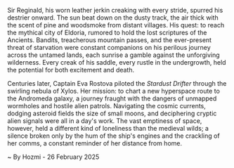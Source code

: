 
Sir Reginald, his worn leather jerkin creaking with every stride, spurred his destrier onward.  The sun beat down on the dusty track, the air thick with the scent of pine and woodsmoke from distant villages.  His quest: to reach the mythical city of Eldoria, rumored to hold the lost scriptures of the Ancients.  Bandits, treacherous mountain passes, and the ever-present threat of starvation were constant companions on his perilous journey across the untamed lands, each sunrise a gamble against the unforgiving wilderness.  Every creak of his saddle, every rustle in the undergrowth, held the potential for both excitement and death.


Centuries later, Captain Eva Rostova piloted the *Stardust Drifter* through the swirling nebula of Xylos.  Her mission: to chart a new hyperspace route to the Andromeda galaxy, a journey fraught with the dangers of unmapped wormholes and hostile alien patrols.  Navigating the cosmic currents, dodging asteroid fields the size of small moons, and deciphering cryptic alien signals were all in a day's work.  The vast emptiness of space, however, held a different kind of loneliness than the medieval wilds; a silence broken only by the hum of the ship's engines and the crackling of her comms, a constant reminder of her distance from home.

~ By Hozmi - 26 February 2025

